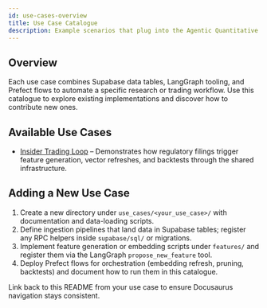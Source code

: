 ```yaml
---
id: use-cases-overview
title: Use Case Catalogue
description: Example scenarios that plug into the Agentic Quantitative Framework.
---
```


## Overview

Each use case combines Supabase data tables, LangGraph tooling, and Prefect flows to automate a specific research or trading workflow. Use this catalogue to explore existing implementations and discover how to contribute new ones.

## Available Use Cases

- [Insider Trading Loop](../../use_cases/insider_trading/Agentic%20Quant%20Loop.md) – Demonstrates how regulatory filings trigger feature generation, vector refreshes, and backtests through the shared infrastructure.

## Adding a New Use Case

1. Create a new directory under `use_cases/<your_use_case>/` with documentation and data-loading scripts.
2. Define ingestion pipelines that land data in Supabase tables; register any RPC helpers inside `supabase/sql/` or migrations.
3. Implement feature generation or embedding scripts under `features/` and register them via the LangGraph `propose_new_feature` tool.
4. Deploy Prefect flows for orchestration (embedding refresh, pruning, backtests) and document how to run them in this catalogue.

Link back to this README from your use case to ensure Docusaurus navigation stays consistent.
